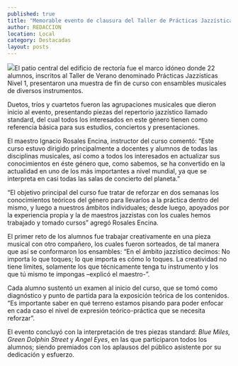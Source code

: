 ```yaml
---
published: true
title: "Memorable evento de clausura del Taller de Prácticas Jazzísticas Nivel 1 "
author: REDACCION
location: Local
category: Destacadas
layout: posts
---
```


![](http://i.imgur.com/HpN6MMam.jpg)El patio central del edificio de rectoría fue el marco idóneo donde 22 alumnos, inscritos al Taller de Verano denominado Prácticas Jazzísticas Nivel 1, presentaron una muestra de fin de curso con ensambles musicales de diversos instrumentos. 

Duetos, tríos y cuartetos fueron las agrupaciones musicales que dieron inicio al evento, presentando piezas del repertorio jazzístico llamado standard, del cual todos los interesados en este género tienen como referencia básica para sus estudios, conciertos y presentaciones.

El maestro Ignacio Rosales Encina, instructor del curso comentó: “Este curso estuvo dirigido principalmente a docentes y alumnos de todas las disciplinas musicales, así como a todos los interesados en actualizar sus conocimientos en éste género que, como sabemos, se ha convertido en la actualidad en uno de los más importantes a nivel mundial, ya que se interpreta en casi todas las salas de concierto del planeta.”

“El objetivo principal del curso fue tratar de reforzar en dos semanas los conocimientos teóricos del género para llevarlos a la práctica dentro del mismo, y luego a nuestros ámbitos individuales; desde luego, apoyados por la experiencia propia y la de maestros jazzistas con los cuales hemos trabajado y tomado cursos” agregó Rosales Encina.

El primer reto de los alumnos fue trabajar creativamente en una pieza musical con otro compañero, los cuales fueron sorteados, de tal manera que así se conformaron los ensambles: “En el ámbito jazzístico decimos: No importa lo que toques; lo que importa es cómo lo toques. La creatividad no tiene límites, solamente los que técnicamente tenga tu instrumento y los que tú mismo te impongas –explicó el maestro-”.

Cada alumno sustentó un examen al inicio del curso, que se tomó como diagnóstico y punto de partida para la exposición teórica de los contenidos. “Es importante saber en qué terreno estamos pisando para poder enfocar en cada caso el nivel de expresión teórico-práctica que se necesita reforzar”.   

El evento concluyó con la interpretación de tres piezas standard: _Blue Miles, Green Dolphin Street_ y _Angel Eyes_, en las que participaron todos los alumnos; siendo premiados con los aplausos del público asistente por su dedicación y esfuerzo.
